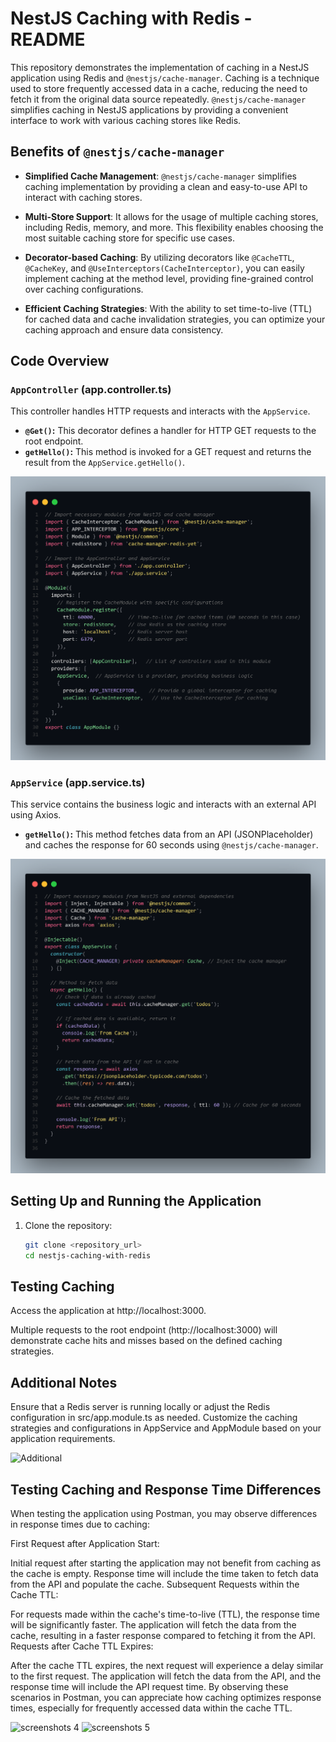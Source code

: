 # NestJS Caching with Redis - README

This repository demonstrates the implementation of caching in a NestJS application using Redis and `@nestjs/cache-manager`. Caching is a technique used to store frequently accessed data in a cache, reducing the need to fetch it from the original data source repeatedly. `@nestjs/cache-manager` simplifies caching in NestJS applications by providing a convenient interface to work with various caching stores like Redis.

## Benefits of `@nestjs/cache-manager`

- **Simplified Cache Management**: `@nestjs/cache-manager` simplifies caching implementation by providing a clean and easy-to-use API to interact with caching stores.

- **Multi-Store Support**: It allows for the usage of multiple caching stores, including Redis, memory, and more. This flexibility enables choosing the most suitable caching store for specific use cases.

- **Decorator-based Caching**: By utilizing decorators like `@CacheTTL`, `@CacheKey`, and `@UseInterceptors(CacheInterceptor)`, you can easily implement caching at the method level, providing fine-grained control over caching configurations.

- **Efficient Caching Strategies**: With the ability to set time-to-live (TTL) for cached data and cache invalidation strategies, you can optimize your caching approach and ensure data consistency.

## Code Overview

### `AppController` (app.controller.ts)

This controller handles HTTP requests and interacts with the `AppService`.

- **`@Get()`:** This decorator defines a handler for HTTP GET requests to the root endpoint.
- **`getHello()`:** This method is invoked for a GET request and returns the result from the `AppService.getHello()`.

![AppController](Screenshots/redis-6.png)

### `AppService` (app.service.ts)

This service contains the business logic and interacts with an external API using Axios.

- **`getHello()`:** This method fetches data from an API (JSONPlaceholder) and caches the response for 60 seconds using `@nestjs/cache-manager`.


![AppService](Screenshots/redis-7.png)

## Setting Up and Running the Application

1. Clone the repository:
   ```bash
   git clone <repository_url>
   cd nestjs-caching-with-redis
    ```

## Testing Caching

Access the application at http://localhost:3000.

Multiple requests to the root endpoint (http://localhost:3000) will demonstrate cache hits and misses based on the defined caching strategies.

## Additional Notes
Ensure that a Redis server is running locally or adjust the Redis configuration in src/app.module.ts as needed.
Customize the caching strategies and configurations in AppService and AppModule based on your application requirements.

![Additional](Screenshots/redis-4.png) 


## Testing Caching and Response Time Differences

When testing the application using Postman, you may observe differences in response times due to caching:

First Request after Application Start:

Initial request after starting the application may not benefit from caching as the cache is empty.
Response time will include the time taken to fetch data from the API and populate the cache.
Subsequent Requests within the Cache TTL:

For requests made within the cache's time-to-live (TTL), the response time will be significantly faster.
The application will fetch the data from the cache, resulting in a faster response compared to fetching it from the API.
Requests after Cache TTL Expires:

After the cache TTL expires, the next request will experience a delay similar to the first request.
The application will fetch the data from the API, and the response time will include the API request time.
By observing these scenarios in Postman, you can appreciate how caching optimizes response times, especially for frequently accessed data within the cache TTL.

![screenshots 4](Screenshots/redis-1.png) 
![screenshots 5](Screenshots/redis-2.png) 
